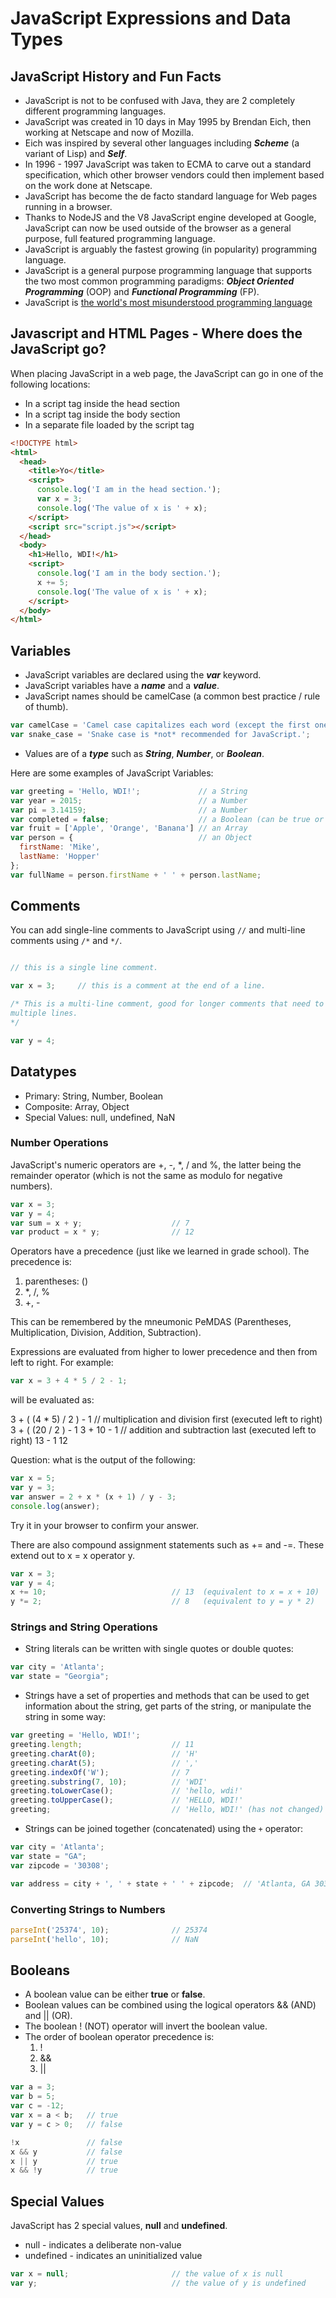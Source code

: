 # JavaScript Expressions and Data Types

## JavaScript History and Fun Facts

* JavaScript is not to be confused with Java, they are 2 completely different programming languages.
* JavaScript was created in 10 days in May 1995 by Brendan Eich, then working at Netscape and now of Mozilla.
* Eich was inspired by several other languages including ***Scheme*** (a variant of Lisp) and ***Self***.
* In 1996 - 1997 JavaScript was taken to ECMA to carve out a standard specification, which other browser vendors could then implement based on the work done at Netscape.
* JavaScript has become the de facto standard language for Web pages running in a browser.
* Thanks to NodeJS and the V8 JavaScript engine developed at Google, JavaScript can now be used outside of the browser as a general purpose, full featured programming language.
* JavaScript is arguably the fastest growing (in popularity) programming language.
* JavaScript is a general purpose programming language that supports the two most common programming paradigms: ***Object Oriented Programming*** (OOP) and ***Functional Programming*** (FP).
* JavaScript is [the world's most misunderstood programming language](http://javascript.crockford.com/javascript.html)

## Javascript and HTML Pages - Where does the JavaScript go?

When placing JavaScript in a web page, the JavaScript can go in one of the following locations:

* In a script tag inside the head section
* In a script tag inside the body section
* In a separate file loaded by the script tag

```html
<!DOCTYPE html>
<html>
  <head>
    <title>Yo</title>
    <script>
      console.log('I am in the head section.');
      var x = 3;
      console.log('The value of x is ' + x);
    </script>
    <script src="script.js"></script>
  </head>
  <body>
    <h1>Hello, WDI!</h1>
    <script>
      console.log('I am in the body section.');
      x += 5;
      console.log('The value of x is ' + x);
    </script>
  </body>
</html>
```

## Variables
* JavaScript variables are declared using the ***var*** keyword.
* JavaScript variables have a ***name*** and a ***value***.
* JavaScript names should be camelCase (a common best practice / rule of thumb).

```javascript
var camelCase = 'Camel case capitalizes each word (except the first one).';
var snake_case = 'Snake case is *not* recommended for JavaScript.';
```

* Values are of a ***type*** such as ***String***, ***Number***, or ***Boolean***.

Here are some examples of JavaScript Variables:

```javascript
var greeting = 'Hello, WDI!';             // a String
var year = 2015;                          // a Number
var pi = 3.14159;                         // a Number
var completed = false;                    // a Boolean (can be true or false)
var fruit = ['Apple', 'Orange', 'Banana'] // an Array
var person = {                            // an Object
  firstName: 'Mike',
  lastName: 'Hopper'
};
var fullName = person.firstName + ' ' + person.lastName;
```

## Comments
You can add single-line comments to JavaScript using `//` and multi-line comments using `/*` and `*/`.

```javascript

// this is a single line comment.

var x = 3;     // this is a comment at the end of a line.

/* This is a multi-line comment, good for longer comments that need to span
multiple lines.
*/

var y = 4;
```

## Datatypes

* Primary: String, Number, Boolean
* Composite: Array, Object
* Special Values: null, undefined, NaN

### Number Operations

JavaScript's numeric operators are +, -, *, / and %, the latter being the remainder operator (which is not the same as modulo for negative numbers).

```javascript
var x = 3;
var y = 4;
var sum = x + y;                    // 7
var product = x * y;                // 12
```

Operators have a precedence (just like we learned in grade school). The precedence is:

1. parentheses: ()
2. *, /, %
3. +, -

This can be remembered by the mneumonic PeMDAS (Parentheses, Multiplication, Division, Addition, Subtraction).

Expressions are evaluated from higher to lower precedence and then from left to right. For example:

```javascript
var x = 3 + 4 * 5 / 2 - 1;
```

will be evaluated as:

3 + ( (4 * 5) / 2 ) - 1       // multiplication and division first (executed left to right)
3 + ( (20 / 2 ) - 1
3 + 10 - 1                    // addition and subtraction last (executed left to right)
13 - 1
12

Question: what is the output of the following:

```javascript
var x = 5;
var y = 3;
var answer = 2 + x * (x + 1) / y - 3;
console.log(answer);
```

Try it in your browser to confirm your answer.

There are also compound assignment statements such as += and -=. These extend out to x = x operator y.

```javascript
var x = 3;
var y = 4;
x += 10;                            // 13  (equivalent to x = x + 10)
y *= 2;                             // 8   (equivalent to y = y * 2)
```

### Strings and String Operations

* String literals can be written with single quotes or double quotes:

```javascript
var city = 'Atlanta';
var state = "Georgia";
```

* Strings have a set of properties and methods that can be used to get information about the string, get parts of the string, or manipulate the string in some way:

```javascript
var greeting = 'Hello, WDI!';
greeting.length;                    // 11
greeting.charAt(0);                 // 'H'
greeting.charAt(5);                 // ','
greeting.indexOf('W');              // 7
greeting.substring(7, 10);          // 'WDI'
greeting.toLowerCase();             // 'hello, wdi!'
greeting.toUpperCase();             // 'HELLO, WDI!'
greeting;                           // 'Hello, WDI!' (has not changed)
```

* Strings can be joined together (concatenated) using the `+` operator:

```javascript
var city = 'Atlanta';
var state = "GA";
var zipcode = '30308';

var address = city + ', ' + state + ' ' + zipcode;  // 'Atlanta, GA 30308'
```

### Converting Strings to Numbers

```javascript
parseInt('25374', 10);              // 25374
parseInt('hello', 10);              // NaN
```

## Booleans
* A boolean value can be either **true** or **false**.
* Boolean values can be combined using the logical operators && (AND) and || (OR).
* The boolean ! (NOT) operator will invert the boolean value.
* The order of boolean operator precedence is:
  1. !
  2. &&
  3. ||


```javascript
var a = 3;
var b = 5;
var c = -12;
var x = a < b;   // true
var y = c > 0;   // false

!x               // false
x && y           // false
x || y           // true
x && !y          // true
```

## Special Values
JavaScript has 2 special values, **null** and **undefined**.

* null - indicates a deliberate non-value
* undefined - indicates an uninitialized value

```javascript
var x = null;                       // the value of x is null
var y;                              // the value of y is undefined
```
